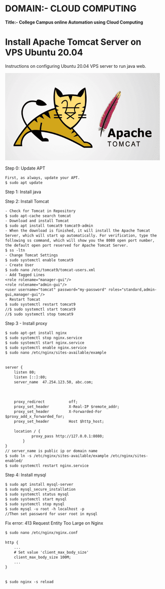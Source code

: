 # DOMAIN:- CLOUD COMPUTING

**Title:- College Campus online Automation using Cloud Computing**



# Install Apache Tomcat Server on VPS Ubuntu 20.04
Instructions on configuring Ubuntu 20.04 VPS server to run java web.

![image](https://github.com/spideyweb123/Cloud-Computing/blob/main/tomcat.png)


Step 0: Update APT

	First, as always, update your APT.
	$ sudo apt update
Step 1: Install java

Step 2: Install Tomcat

	- Check for Tomcat in Repository
	$ sudo apt-cache search tomcat
	- Download and install Tomcat
	$ sudo apt install tomcat9 tomcat9-admin
	- When the download is finished, it will install the Apache Tomcat Server, which will start up automatically. For verification, type the following ss command, which will show you the 8080 open port number, the default open port reserved for Apache Tomcat Server.
	$ ss -ltn
	- Change Tomcat Settings
	$ sudo systemctl enable tomcat9
	- Create User
	$ sudo nano /etc/tomcat9/tomcat-users.xml
	- Add Tagged Lines
	<role rolename="manager-gui"/>
	<role rolename="admin-gui"/>
	<user username="tomcat" password="my-password" roles="standard,admin-gui,manager-gui"/>
	- Restart Tomcat
	$ sudo systemctl restart tomcat9
	//$ sudo systemctl start tomcat9
	//$ sudo systemctl stop tomcat9

Step 3 - Install proxy

	$ sudo apt-get install nginx
	$ sudo systemctl stop nginx.service
	$ sudo systemctl start nginx.service
	$ sudo systemctl enable nginx.service
	$ sudo nano /etc/nginx/sites-available/example
	
	
	server {
		listen 80;
		listen [::]:80;
		server_name  47.254.123.50, abc.com;


    
		proxy_redirect           off;
		proxy_set_header         X-Real-IP $remote_addr;
		proxy_set_header         X-Forwarded-For $proxy_add_x_forwarded_for;
		proxy_set_header         Host $http_host;

		location / {
				proxy_pass http://127.0.0.1:8080;
			}
	}
  	// server_name is public ip or domain name
	$ sudo ln -s /etc/nginx/sites-available/example /etc/nginx/sites-enabled/
	$ sudo systemctl restart nginx.service
	
Step 4: Install mysql

	$ sudo apt install mysql-server
	$ sudo mysql_secure_installation
	$ sudo systemctl status mysql
	$ sudo systemctl start mysql
	$ sudo systemctl stop mysql
	$ sudo mysql -u root -h localhost -p
  	//Then set password for user root in mysql



Fix error:  413 Request Entity Too Large on Nginx

	$ sudo nano /etc/nginx/nginx.conf

	http {
	    ...
	    # Set value 'client_max_body_size'
	    client_max_body_size 100M;
	    ...
	}


	$ sudo nginx -s reload


